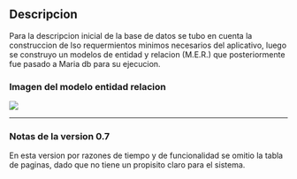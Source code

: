 ## Descripcion 

Para la descripcion inicial de la base de datos se tubo en cuenta la construccion de lso requermientos minimos necesarios del aplicativo, luego se construyo un modelos de entidad y relacion (M.E.R.) que posteriormente fue pasado a Maria db para su ejecucion.

### Imagen del modelo entidad relacion

<img width=“100%” src=“https://raw.githubusercontent.com/Hachimanx9x/proyecto-web-threejs/master/Back/db/DB_img.jpg” />

----

### Notas de la version 0.7

En esta version por razones de tiempo y de funcionalidad se omitio la tabla de paginas, dado que no tiene un propisito claro para el sistema.